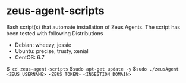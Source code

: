 # zeus-agent-scripts
Bash script(s) that automate installation of Zeus Agents.
The script has been tested with following Distributions
- Debian: wheezy, jessie
- Ubuntu: precise, trusty, xenial
- CentOS: 6.7

$``` cd zeus-agent-scripts```
$``` sudo apt-get update -y ```
$```sudo ./zeusAgent <ZEUS_USERNAME> <ZEUS_TOKEN> <INGESTION_DOMAIN>```
